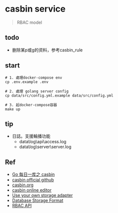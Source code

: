 # casbin service
> RBAC model
## todo
- 删除某p或g的资料，参考casbin_rule

## start
```
# 1. 處理docker-compose env
cp .env.example .env

# 2. 處理 golang server config
cp data/src/config.yml.example data/src/config.yml

# 3. 起docker-compose容器
make up
```
## tip
- 日誌。支援輪播功能
    - data\log\api\access.log
    - data\log\server\server.log
## Ref
- [Go 每日一库之 casbin](https://darjun.github.io/2020/06/12/godailylib/casbin/)
- [casbin official github](https://github.com/casbin/casbin#installation)
- [casbin.org](https://casbin.org/)
- [casbin online editor](https://casbin.org/editor/)
- [Use your own storage adapter](https://casbin.org/docs/adapters/#use-your-own-storage-adapter)
- [Database Storage Format](https://casbin.org/docs/policy-storage/#database-storage-format)
- [RBAC API](https://casbin.org/docs/rbac-api/)